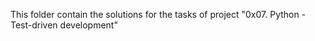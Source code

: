 This folder contain the solutions for the tasks of project "0x07. Python - Test-driven development"

